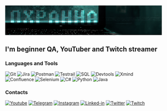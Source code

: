 [![Header](https://github.com/Oxpahha/Oxpahha/blob/main/assets/header.png?raw=true)](https://www.youtube.com/channel/UC9izb-XCEo1t-MxKwEoXBmw)

## I'm beginner QA, YouTuber and Twitch  streamer

### Languages and Tools
![Git](https://img.shields.io/badge/-Git-090909?style=for-the-badge&logo=Git)
![Jira](https://img.shields.io/badge/-Jira-090909?style=for-the-badge&logo=Jira)
![Postman](https://img.shields.io/badge/-Postman-090909?style=for-the-badge&logo=Postman)
![Testrail](https://img.shields.io/badge/-Testrail-090909?style=for-the-badge&logo=Testrail)
![SQL](https://img.shields.io/badge/-SQL/in_study-090909?style=for-the-badge&logo=mySQL&logoColor=47C5FB)
![Devtools](https://img.shields.io/badge/-Devtools-090909?style=for-the-badge&logo=googlechrome)
![Xmind](https://img.shields.io/badge/-Xmind-090909?style=for-the-badge&logo=Xmind)
![Confluence](https://img.shields.io/badge/-Confluence-090909?style=for-the-badge&logo=Confluence)
![Selenium](https://img.shields.io/badge/-Selenium/in_study-090909?style=for-the-badge&logo=Selenium)
![C#](https://img.shields.io/badge/-C%23/beginner-090909?style=for-the-badge&logo=Csharp)
![Python](https://img.shields.io/badge/-Python/in_study-090909?style=for-the-badge&logo=Python)
![Java](https://img.shields.io/badge/-Java/in_study-090909?style=for-the-badge&logo=Java)


### Contacts

[![Youtube](https://img.shields.io/badge/-Youtube-090909?style=for-the-badge&logo=Youtube&logoColor=FF0000)](https://www.youtube.com/channel/UC9izb-XCEo1t-MxKwEoXBmw)
[![Telegram](https://img.shields.io/badge/-Telegram-090909?style=for-the-badge&logo=Telegram)](https://t.me/Oh_hi_mr)
[![Instagram](https://img.shields.io/badge/-Instagram-090909?style=for-the-badge&logo=Instagram)](https://www.instagram.com/oxpahha/)
[![Linked-in](https://img.shields.io/badge/-Linkedin-090909?style=for-the-badge&logo=Linkedin&logoColor=007bb6)](https://www.linkedin.com/in/aleksandr-zaichenko-47a438230/)
[![Twitter](https://img.shields.io/badge/-Twitter-090909?style=for-the-badge&logo=Twitter)](https://twitter.com/oxpahha)
[![Twitch](https://img.shields.io/badge/-Twitch-090909?style=for-the-badge&logo=Twitch)](https://www.twitch.tv/oxpah)